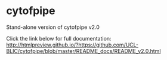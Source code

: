 # cytofpipe
Stand-alone version of cytofpipe v2.0
<br>

Click the link below for full documentation:
<br>
http://htmlpreview.github.io/?https://github.com/UCL-BLIC/cytofpipe/blob/master/README_docs/README_v2.0.html

